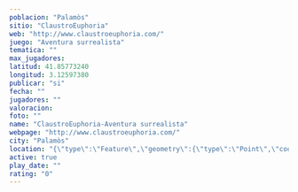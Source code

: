 ```yaml
---
poblacion: "Palamòs"
sitio: "ClaustroEuphoria"
web: "http://www.claustroeuphoria.com/"
juego: "Aventura surrealista"
tematica: ""
max_jugadores: 
latitud: 41.85773240
longitud: 3.12597380
publicar: "si"
fecha: ""
jugadores: ""
valoracion: 
foto: ""
name: "ClaustroEuphoria-Aventura surrealista"
webpage: "http://www.claustroeuphoria.com/"
city: "Palamòs"
location: "{\"type\":\"Feature\",\"geometry\":{\"type\":\"Point\",\"coordinates\":[41.8577324,3.1259738]}}"
active: true
play_date: ""
rating: "0"
---
```

